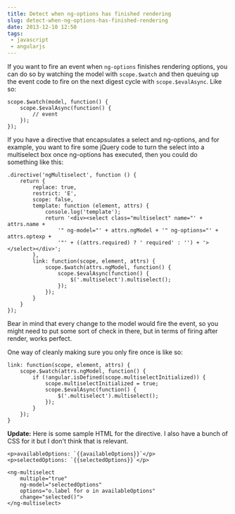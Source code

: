 ---title: Detect when ng-options has finished renderingslug: detect-when-ng-options-has-finished-renderingdate: 2013-12-10 12:50tags:  - javascript - angularjs---If you want to fire an event when `ng-options` finishes rendering options, you can do so by watching the model with `scope.$watch` and then queuing up the event code to fire on the next digest cycle with `scope.$evalAsync`. Like so:

    scope.$watch(model, function() {
        scope.$evalAsync(function() {
            // event
        });
    });

If you have a directive that encapsulates a select and ng-options, and for example, you want to fire some jQuery code to turn the select into a multiselect box once ng-options has executed, then you could do something like this:

    .directive('ngMultiselect', function () {
        return {
            replace: true,
            restrict: 'E',
            scope: false,
            template: function (element, attrs) {
                console.log('template');
                return '<div><select class="multiselect" name="' + attrs.name + 
                    '" ng-model="' + attrs.ngModel + '" ng-options="' + attrs.optexp + 
                    '"' + ((attrs.required) ? ' required' : '') + '></select></div>';
            },
            link: function(scope, element, attrs) {
                scope.$watch(attrs.ngModel, function() {
                    scope.$evalAsync(function() {
                        $('.multiselect').multiselect();
                    });
                });
            }
        }   
    });

Bear in mind that every change to the model would fire the event, so you might need to put some sort of check in there, but in terms of firing after render, works perfect.

One way of cleanly making sure you only fire once is like so:

    link: function(scope, element, attrs) {
        scope.$watch(attrs.ngModel, function() {
            if (!angular.isDefined(scope.multiselectInitialized)) {
                scope.multiselectInitialized = true;
                scope.$evalAsync(function() {
                    $('.multiselect').multiselect();
                });
            }
        });
    }

**Update:** Here is some sample HTML for the directive. I also have a bunch of CSS for it but I don't think that is relevant.

    <p>availableOptions: `{{availableOptions}}`</p>
    <p>selectedOptions: `{{selectedOptions}}`</p>

    <ng-multiselect 
        multiple="true"
        ng-model="selectedOptions"
        options="o.label for o in availableOptions"
        change="selected()">
    </ng-multiselect>